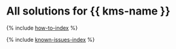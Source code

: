 # All solutions for {{ kms-name }}

{% include [how-to-index](how-to/index.md) %}

{% include [known-issues-index](known-issues/index.md) %}
